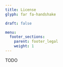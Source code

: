 ```yaml
---
title: License
glyph: far fa-handshake

draft: false

menu:
  footer_sections:
    parent: footer_legal
    weight: 1
---
```


TODO